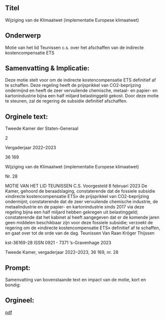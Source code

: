 ## Titel
Wijziging van de Klimaatwet (implementatie Europese klimaatwet)
## Onderwerp
Motie van het lid Teunissen c.s. over het afschaffen van de indirecte kostencompensatie ETS
## Samenvatting & Implicatie:

Deze motie stelt voor om de indirecte kostencompensatie ETS definitief af te schaffen. Deze regeling heeft de prijsprikkel van CO2-beprijzing ondermijnd en heeft de zeer vervuilende chemische, metaal- en papier- en kartonindustrie bijna een half miljard belastinggeld gekost. Door deze motie te steunen, zal de regering de subsidie definitief afschaffen.
## Orginele text:


Tweede Kamer der Staten-Generaal

2

Vergaderjaar 2022–2023

36 169

Wijziging van de Klimaatwet (implementatie
Europese klimaatwet)

Nr. 28

MOTIE VAN HET LID TEUNISSEN C.S.
Voorgesteld 8 februari 2023
De Kamer,
gehoord de beraadslaging,
constaterende dat de fossiele subsidie «indirecte kostencompensatie ETS»
de prijsprikkel van CO2-beprijzing ondermijnt;
constaterende dat de zeer vervuilende chemische industrie, de metaalindustrie en de papier- en kartonindustrie sinds 2017 via deze regeling bijna
een half miljard hebben gekregen uit belastinggeld;
constaterende dat het kabinet al heeft aangegeven dat er de komende
jaren geen middelen beschikbaar zijn voor deze fossiele subsidie;
verzoekt de regering om de «indirecte kostencompensatie ETS» definitief
af te schaffen,
en gaat over tot de orde van de dag.
Teunissen
Van Raan
Kröger
Thijssen

kst-36169-28
ISSN 0921 - 7371
’s-Gravenhage 2023

Tweede Kamer, vergaderjaar 2022–2023, 36 169, nr. 28


## Prompt:
Samenvatting van bovenstaande text en impact van de motie, kort en bondig:

## Orgineel:
[pdf](https://gegevensmagazijn.tweedekamer.nl/OData/v4/2.0/Document(f6092430-ed26-4640-b099-3d639394222a)/resource)
